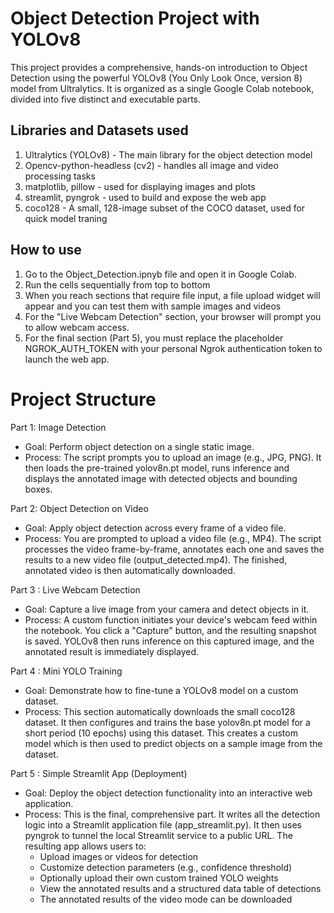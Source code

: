 # Object Detection Project with YOLOv8

This project provides a comprehensive, hands-on introduction to Object Detection using the powerful YOLOv8 (You Only Look Once, version 8) model from Ultralytics. 
It is organized as a single Google Colab notebook, divided into five distinct and executable parts.

## Libraries and Datasets used
1. Ultralytics (YOLOv8) - The main library for the object detection model
2. Opencv-python-headless (cv2) - handles all image and video processing tasks
3. matplotlib, pillow - used for displaying images and plots
4. streamlit, pyngrok - used to build and expose the web app
5. coco128 - A small, 128-image subset of the COCO dataset, used for quick model traning

## How to use
1. Go to the Object_Detection.ipnyb file and open it in Google Colab.
2. Run the cells sequentially from top to bottom
3. When you reach sections that require file input, a file upload widget will
   appear and you can test them with sample images and videos
4. For the "Live Webcam Detection" section, your browser will prompt you to
   allow webcam access.
5. For the final section (Part 5), you must replace the placeholder NGROK_AUTH_TOKEN with your personal
   Ngrok authentication token to launch the web app.

# Project Structure
Part 1: Image Detection
* Goal: Perform object detection on a single static image.
* Process: The script prompts you to upload an image (e.g., JPG, PNG). It then loads the pre-trained
  yolov8n.pt model, runs inference and displays the annotated image with detected objects and bounding boxes.

Part 2: Object Detection on Video
* Goal: Apply object detection across every frame of a video file.
* Process: You are prompted to upload a video file (e.g., MP4). The script processes the video frame-by-frame,
  annotates each one and saves the results to a new video file (output_detected.mp4). The finished,
  annotated video is then automatically downloaded.

Part 3 : Live Webcam Detection
* Goal: Capture a live image from your camera and detect objects in it.
* Process: A custom function initiates your device's webcam feed within the notebook.
  You click a "Capture" button, and the resulting snapshot is saved. YOLOv8 then runs
  inference on this captured image, and the annotated result is immediately displayed.

Part 4 : Mini YOLO Training
* Goal: Demonstrate how to fine-tune a YOLOv8 model on a custom dataset.
* Process: This section automatically downloads the small coco128 dataset.
  It then configures and trains the base yolov8n.pt model for a short period (10 epochs) using this dataset.
  This creates a custom model which is then used to predict objects on a sample image from the dataset.

Part 5 : Simple Streamlit App (Deployment)
* Goal: Deploy the object detection functionality into an interactive web application.
* Process: This is the final, comprehensive part. It writes all the detection logic into a Streamlit application file (app_streamlit.py).
  It then uses pyngrok to tunnel the local Streamlit service to a public URL.
  The resulting app allows users to:
    * Upload images or videos for detection
    * Customize detection parameters (e.g., confidence threshold)
    * Optionally upload their own custom trained YOLO weights
    * View the annotated results and a structured data table of detections
    * The annotated results of the video mode can be downloaded
